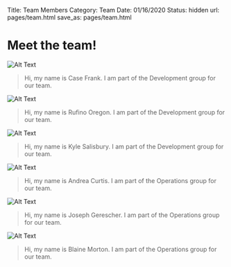 Title: Team Members
Category: Team
Date: 01/16/2020
Status: hidden
url: pages/team.html
save_as: pages/team.html


# Meet the team!
![Alt Text]({attach}/images/member1.png) 
> Hi, my name is Case Frank. I am part of the Development group for our team.

![Alt Text]({attach}/images/member1.png) 
> Hi, my name is Rufino Oregon. I am part of the Development group for our team.

![Alt Text]({attach}/images/member1.png) 
> Hi, my name is Kyle Salisbury. I am part of the Development group for our team.

![Alt Text]({attach}/images/member1.png) 
> Hi, my name is Andrea Curtis. I am part of the Operations group for our team.

![Alt Text]({attach}/images/member1.png) 
> Hi, my name is Joseph Gerescher. I am part of the Operations group for our team.

![Alt Text]({attach}/images/member1.png) 
> Hi, my name is Blaine Morton. I am part of the Operations group for our team.

